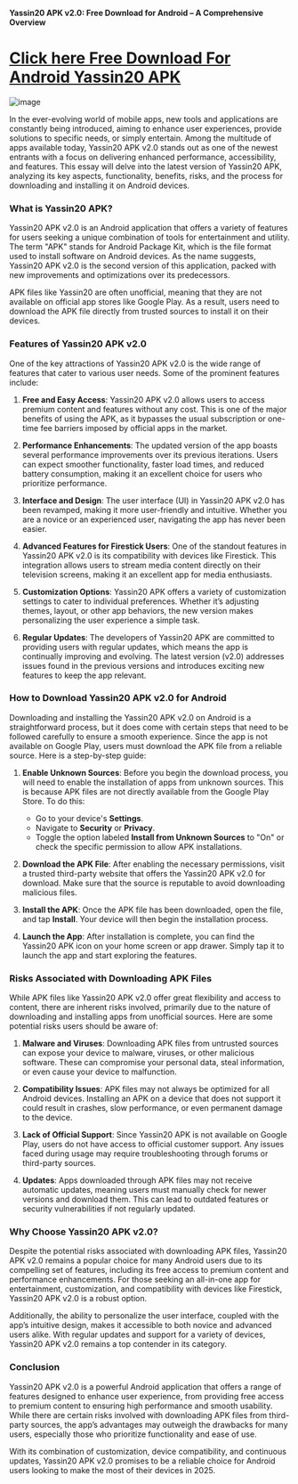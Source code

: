 **Yassin20 APK v2.0: Free Download for Android – A Comprehensive Overview**

# [Click here Free Download For Android Yassin20 APK](https://yassin20.modfyp.com/)

![image](https://github.com/user-attachments/assets/c050e501-245b-495c-ba5f-9cef86a88782)

In the ever-evolving world of mobile apps, new tools and applications are constantly being introduced, aiming to enhance user experiences, provide solutions to specific needs, or simply entertain. Among the multitude of apps available today, Yassin20 APK v2.0 stands out as one of the newest entrants with a focus on delivering enhanced performance, accessibility, and features. This essay will delve into the latest version of Yassin20 APK, analyzing its key aspects, functionality, benefits, risks, and the process for downloading and installing it on Android devices.

### What is Yassin20 APK?

Yassin20 APK v2.0 is an Android application that offers a variety of features for users seeking a unique combination of tools for entertainment and utility. The term "APK" stands for Android Package Kit, which is the file format used to install software on Android devices. As the name suggests, Yassin20 APK v2.0 is the second version of this application, packed with new improvements and optimizations over its predecessors. 

APK files like Yassin20 are often unofficial, meaning that they are not available on official app stores like Google Play. As a result, users need to download the APK file directly from trusted sources to install it on their devices.

### Features of Yassin20 APK v2.0

One of the key attractions of Yassin20 APK v2.0 is the wide range of features that cater to various user needs. Some of the prominent features include:

1. **Free and Easy Access**: Yassin20 APK v2.0 allows users to access premium content and features without any cost. This is one of the major benefits of using the APK, as it bypasses the usual subscription or one-time fee barriers imposed by official apps in the market.

2. **Performance Enhancements**: The updated version of the app boasts several performance improvements over its previous iterations. Users can expect smoother functionality, faster load times, and reduced battery consumption, making it an excellent choice for users who prioritize performance.

3. **Interface and Design**: The user interface (UI) in Yassin20 APK v2.0 has been revamped, making it more user-friendly and intuitive. Whether you are a novice or an experienced user, navigating the app has never been easier.

4. **Advanced Features for Firestick Users**: One of the standout features in Yassin20 APK v2.0 is its compatibility with devices like Firestick. This integration allows users to stream media content directly on their television screens, making it an excellent app for media enthusiasts.

5. **Customization Options**: Yassin20 APK offers a variety of customization settings to cater to individual preferences. Whether it’s adjusting themes, layout, or other app behaviors, the new version makes personalizing the user experience a simple task.

6. **Regular Updates**: The developers of Yassin20 APK are committed to providing users with regular updates, which means the app is continually improving and evolving. The latest version (v2.0) addresses issues found in the previous versions and introduces exciting new features to keep the app relevant.

### How to Download Yassin20 APK v2.0 for Android

Downloading and installing the Yassin20 APK v2.0 on Android is a straightforward process, but it does come with certain steps that need to be followed carefully to ensure a smooth experience. Since the app is not available on Google Play, users must download the APK file from a reliable source. Here is a step-by-step guide:

1. **Enable Unknown Sources**:
   Before you begin the download process, you will need to enable the installation of apps from unknown sources. This is because APK files are not directly available from the Google Play Store. To do this:
   - Go to your device's **Settings**.
   - Navigate to **Security** or **Privacy**.
   - Toggle the option labeled **Install from Unknown Sources** to "On" or check the specific permission to allow APK installations.

2. **Download the APK File**:
   After enabling the necessary permissions, visit a trusted third-party website that offers the Yassin20 APK v2.0 for download. Make sure that the source is reputable to avoid downloading malicious files.

3. **Install the APK**:
   Once the APK file has been downloaded, open the file, and tap **Install**. Your device will then begin the installation process.

4. **Launch the App**:
   After installation is complete, you can find the Yassin20 APK icon on your home screen or app drawer. Simply tap it to launch the app and start exploring the features.

### Risks Associated with Downloading APK Files

While APK files like Yassin20 APK v2.0 offer great flexibility and access to content, there are inherent risks involved, primarily due to the nature of downloading and installing apps from unofficial sources. Here are some potential risks users should be aware of:

1. **Malware and Viruses**:
   Downloading APK files from untrusted sources can expose your device to malware, viruses, or other malicious software. These can compromise your personal data, steal information, or even cause your device to malfunction.

2. **Compatibility Issues**:
   APK files may not always be optimized for all Android devices. Installing an APK on a device that does not support it could result in crashes, slow performance, or even permanent damage to the device.

3. **Lack of Official Support**:
   Since Yassin20 APK is not available on Google Play, users do not have access to official customer support. Any issues faced during usage may require troubleshooting through forums or third-party sources.

4. **Updates**:
   Apps downloaded through APK files may not receive automatic updates, meaning users must manually check for newer versions and download them. This can lead to outdated features or security vulnerabilities if not regularly updated.

### Why Choose Yassin20 APK v2.0?

Despite the potential risks associated with downloading APK files, Yassin20 APK v2.0 remains a popular choice for many Android users due to its compelling set of features, including its free access to premium content and performance enhancements. For those seeking an all-in-one app for entertainment, customization, and compatibility with devices like Firestick, Yassin20 APK v2.0 is a robust option.

Additionally, the ability to personalize the user interface, coupled with the app’s intuitive design, makes it accessible to both novice and advanced users alike. With regular updates and support for a variety of devices, Yassin20 APK v2.0 remains a top contender in its category.

### Conclusion

Yassin20 APK v2.0 is a powerful Android application that offers a range of features designed to enhance user experience, from providing free access to premium content to ensuring high performance and smooth usability. While there are certain risks involved with downloading APK files from third-party sources, the app’s advantages may outweigh the drawbacks for many users, especially those who prioritize functionality and ease of use. 

With its combination of customization, device compatibility, and continuous updates, Yassin20 APK v2.0 promises to be a reliable choice for Android users looking to make the most of their devices in 2025.

